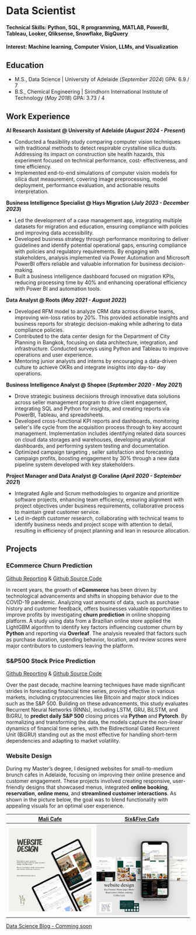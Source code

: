 # Data Scientist

#### Technical Skills: Python, SQL, R programming, MATLAB, PowerBI, Tableau, Looker, Qliksense, Snowflake, BigQuery
#### Interest: Machine learning, Computer Vision, LLMs, and Visualization

## Education
							       		
- M.S., Data Science	| University of Adelaide (_September 2024_) GPA: 6.9 / 7			        		
- B.S., Chemical Engineering | Sirindhorn International Institute of Technology (_May 2018_) GPA: 3.73 / 4

## Work Experience
**AI Research Assistant @ University of Adelaide (_August 2024 - Present_)**
- Conducted a feasibility study comparing computer vision techniques with traditional methods to detect respirable crystalline silica dusts. Addressing its impact on construction site health hazards, this experiment focused on technical performance, cost- effectiveness, and time efficiency.
- Implemented end-to-end simulations of computer vision models for silica dust measurement, covering image preprocessing, model deployment, performance evaluation, and actionable results interpretation.

**Business Intelligence Specialist @ Hays Migration (_July 2023 - December 2023_)**
- Led the development of a case management app, integrating multiple datasets for migration and education, ensuring compliance with policies and improving data accessibility.
- Developed business strategy through performance monitoring to deliver guidelines and identify potential operational gaps, ensuring compliance with policies and regulatory requirements. By engaging with stakeholders, analysis implemented via Power Automation and Microsoft PowerBI offers reliable and valuable information for business decision-making.
- Built a business intelligence dashboard focused on migration KPIs, reducing processing time by 40% and enhancing operational efficiency with Power BI and automation tools.

**Data Analyst @ Roots (_May 2021 - August 2022_)**
- Developed RFM model to analyze CRM data across diverse teams, improving win-loss ratios by 20%. This provided actionable insights and business reports for strategic decision-making while adhering to data compliance policies.
- Contributed to the data center design for the Department of City Planning in Bangkok, focusing on data architecture, integration, and infrastructure. Conducted surveys using Python and Tableau to improve operations and user experience.
- Mentoring junior analysts and interns by encouraging a data-driven culture to achieve OKRs and integrate insights into day-to- day operations.

**Business Intelligence Analyst @ Shopee (_September 2020 - May 2021_)**
- Drove strategic business decisions through innovative data solutions across seller management program to drive client engagement, integrating SQL and Python for insights, and creating reports via PowerBI, Tableau, and spreadsheets.
- Developed cross-functional KPI reports and dashboards, monitoring seller's life cycle from the acquisition process through to key account management. Implementation includes identifying related data sources on cloud data storages and warehouses, developing analytical dashboards, and performing system testing and documentation.
- Optimized campaign targeting , seller satisfaction and forecasting campaign profits, boosting engagement by 30% through a new data pipeline system developed with key stakeholders.

**Project Manager and Data Analyst @ Coraline (_April 2020 - September 2021_)**
- Integrated Agile and Scrum methodologies to organize and prioritize software projects, enhancing team efficiency, ensuring alignment with project objectives under business requirements, collaborative process to maintain great customer service.
- Led in-depth customer research, collaborating with technical teams to identify business needs and project scope with attention to detail, resulting in efficiency of project planning and lean in resource allocation.

## Projects
### ECommerce Churn Prediction

[Github Reporting](https://github.com/possakorn/DataScience-AcademicMaterial/blob/main/05_BigDataProject/partD_summary.pdf) & [Github Source Code](https://github.com/possakorn/DataScience-AcademicMaterial/blob/main/05_BigDataProject/implementation%20code.Rmd)

In recent years, the growth of **eCommerce** has been driven by technological advancements and shifts in shopping behavior due to the COVID-19 pandemic. Analyzing vast amounts of data, such as purchase history and customer feedback, offers businesses valuable opportunities to improve profits by investigating **churn prediction** in online shopping platform. A study using data from a Brazilian online store applied the LightGBM algorithm to identify key factors influencing customer churn by **Python** and reporting via **Overleaf**. The analysis revealed that factors such as purchase duration, spending behavior, location, and review scores were major contributors to customers leaving the platform.

### S&P500 Stock Price Prediction

[Github Reporting](https://github.com/possakorn/DataScience-AcademicMaterial/blob/main/06_Deeplearning/DeepLearning_StockPricePrediction_RNN.pdf) & [Github Source Code](https://github.com/possakorn/DataScience-AcademicMaterial/blob/main/06_Deeplearning/Code_StockPricePrediction_RNN.ipynb)

Over the past decade, machine learning techniques have made significant strides in forecasting financial time series, proving effective in various markets, including cryptocurrencies like Bitcoin and major stock indices such as the S&P 500. Building on these advancements, this study evaluates Recurrent Neural Networks (RNNs), including LSTM, GRU, BiLSTM, and BiGRU, to **predict daily S&P 500** closing prices via **Python** and **Pytorch**. By normalizing and transforming the data, the models capture the non-linear dynamics of financial time series, with the Bidirectional Gated Recurrent Unit (BiGRU) standing out as the most effective for handling short-term dependencies and adapting to market volatility.

### Website Design


During my Master’s degree, I designed websites for small-to-medium brunch cafes in Adelaide, focusing on improving their online presence and customer engagement. These projects involved creating responsive, user-friendly designs that showcased menus, integrated **online booking**, **reservation**, **online menu**, and **streamlined customer interactions**. As shown in the picture below, the goal was to blend functionality with appealing visuals for an optimal user experience.

[Mali Cafe](https://www.malicafe.com.au/)           |  [Six&Five Cafe](https://www.sixandfivecafe.com.au/)
:-------------------------:|:-------------------------:
![Mali Cafe](/assets/img/websiteprofile_malicafe.png)  |   ![Six&Five Cafe](/assets/img/websiteprofile_sixandfivecafe.png) 



<!-- ## Publications
1. Talebi S., Lary D.J., Wijeratne L. OH., and Lary, T. Modeling Autonomic Pupillary Responses from External Stimuli Using Machine Learning (2019). DOI: 10.26717/BJSTR.2019.20.003446 -->

[Data Science Blog - Comming soon](https://medium.com)
